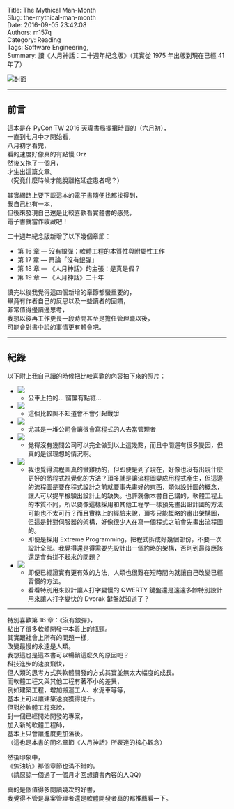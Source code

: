 Title: The Mythical Man-Month  
Slug: the-mythical-man-month  
Date: 2016-09-05 23:42:08  
Authors: m157q  
Category: Reading  
Tags: Software Engineering,  
Summary: 讀《人月神話：二十週年紀念版》（其實從 1975 年出版到現在已經 41 年了）  
  
  
![封面](/files/the-mythical-man-month/cover.jpg)  
  
---  
  
## 前言  
  
這本是在 PyCon TW 2016 天瓏書局擺攤時買的（六月初），  
一直到七月中才開始看，  
八月初才看完，  
看的速度好像真的有點慢 Orz  
然後又拖了一個月，  
才生出這篇文章。  
（究竟什麼時候才能脫離拖延症患者呢？）  
  
其實網路上要下載這本的電子書隨便找都找得到，  
我自己也有一本，  
但後來發現自己還是比較喜歡看實體書的感覺，  
電子書就當作收藏吧！  
  
二十週年紀念版新增了以下幾個章節：  
  
+ 第 16 章 — 沒有銀彈：軟體工程的本質性與附屬性工作  
+ 第 17 章 — 再論「沒有銀彈」  
+ 第 18 章 — 《人月神話》的主張：是真是假？  
+ 第 19 章 — 《人月神話》二十年  
  
讀完以後我覺得這四個新增的章節都蠻重要的，  
畢竟有作者自己的反思以及一些讀者的回饋，  
非常值得邊讀邊思考，  
我想以後再工作更長一段時間甚至是擔任管理職以後，  
可能會對書中說的事情更有體會吧。  
  
---  
  
## 紀錄  
  
  
以下附上我自己讀的時候把比較喜歡的內容拍下來的照片：  
  
+ ![](/files/the-mythical-man-month/1.jpg)  
    + 公車上拍的... 窗簾有點紅...  
+ ![](/files/the-mythical-man-month/2.jpg)  
    + 這個比較圖不知道會不會引起戰爭  
+ ![](/files/the-mythical-man-month/3.jpg)  
    + 尤其是一堆公司會讓很會寫程式的人去當管理者  
+ ![](/files/the-mythical-man-month/4.jpg)  
    + 覺得沒有幾間公司可以完全做到以上這幾點，而且中間還有很多變因，但真的是很理想的情況啊。  
+ ![](/files/the-mythical-man-month/5.jpg)  
    + 我也覺得流程圖真的蠻雞肋的，但即便是到了現在，好像也沒有出現什麼更好的將程式視覺化的方法？頂多就是讓流程圖變成用程式產生，但這邊的流程圖是要在程式設計之前就要事先畫好的東西，類似設計圖的概念，讓人可以提早檢驗出設計上的缺失。也許就像本書自己講的，軟體工程上的本質不同，所以要像這樣採用和其他工程學一樣預先畫出設計圖的方法可能也不太可行？而且實務上的經驗來說，頂多只能概略的畫出架構圖，但這是針對伺服器的架構，好像很少人在寫一個程式之前會先畫出流程圖的。  
    + 即便是採用 Extreme Programming，把程式拆成好幾個部份，不要一次設計全部。我覺得還是得需要先設計出一個約略的架構，否則到最後應該還是會有拼不起來的問題？  
+ ![](/files/the-mythical-man-month/6.jpg)  
    + 即便已經證實有更有效的方法，人類也很難在短時間內就讓自己改變已經習慣的方法。  
    + 看看特別用來設計讓人打字變慢的 QWERTY 鍵盤還是遠遠多餘特別設計用來讓人打字變快的 Dvorak 鍵盤就知道了？  
  
---  
  
特別喜歡第 16 章：《沒有銀彈》，  
點出了很多軟體開發中本質上的瓶頸。  
其實跟社會上所有的問題一樣，  
改變最慢的永遠是人類。  
我想這也是這本書可以暢銷這麼久的原因吧？  
科技進步的速度飛快，  
但人類的思考方式與軟體開發的方式其實並無太大幅度的成長。  
而軟體工程又與其他工程有著不小的差異，  
例如建築工程，增加搬運工人、水泥車等等，  
基本上可以讓建築速度獲得提升。  
但對於軟體工程來說，  
對一個已經開始開發的專案，  
加入新的軟體工程師，  
基本上只會讓進度更加落後。  
（這也是本書的同名章節《人月神話》所表達的核心觀念）  
  
然後印象中，  
《焦油坑》那個章節也滿不錯的。  
（請原諒一個過了一個月才回想讀書內容的人QQ）  
  
真的是個值得多閱讀幾次的好書，  
我覺得不管是專案管理者還是軟體開發者真的都推薦看一下。  
